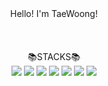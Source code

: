 <center>Hello! I'm TaeWoong!</center>
<br/> <br/> <br/>

<center>📚STACKS📚</center>

<div align="center">
  <img src="https://img.shields.io/badge/IntelliJ IDEA-FF0000?style=for-the-badge&logoo=IntelliJ IDEA&logoColor=white"/>
  <img src="https://img.shields.io/badge/Java-007396?style=for-the-badge&logoo=java&logoColor=white"/>
  <img src="https://img.shields.io/badge/Spring Boot-6DB33F?style=for-the-badge&logo=Spring Boot&logoColor=white">
  <img src="https://img.shields.io/badge/MySQL-4479A1?style=for-the-badge&logo=MySQL&logoColor=white">
  <img src="https://img.shields.io/badge/Amazon AWS-232F3E?style=for-the-badge&logo=Amazon AWS&logoColor=white">
  <img src="https://img.shields.io/badge/JWT-000000?style=for-the-badge&logo=JWT&logoColor=white">
  <img src="https://img.shields.io/badge/GitHub-181717?style=for-the-badge&logo=GitHub&logoColor=white">
</div>
